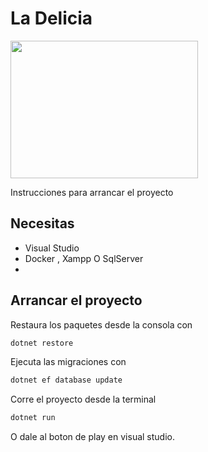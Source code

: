 
# La Delicia

<img src="https://i.ibb.co/s3ZsPh4/la-delicia-low-resolution-color-logo.png " data-canonical-src="https://gyazo.com/eb5c5741b6a9a16c692170a41a49c858.png" width="300" height="220" />

Instrucciones para arrancar el proyecto

## Necesitas
- Visual Studio
- Docker , Xampp O SqlServer
- 
## Arrancar el proyecto

Restaura los paquetes desde la consola con
```sh
dotnet restore
```

Ejecuta las migraciones con
```sh
dotnet ef database update
```
Corre el proyecto desde la terminal
```sh
dotnet run
```

O dale al boton de play en visual studio.
